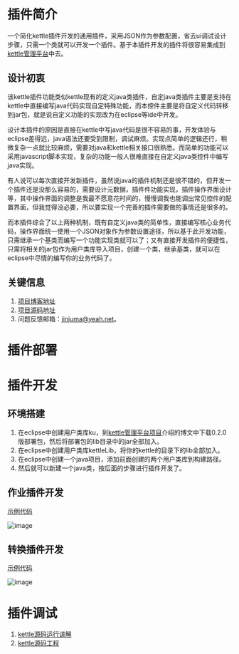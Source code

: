 # 插件简介

一个简化kettle插件开发的通用插件，采用JSON作为参数配置，省去ui调试设计步骤，只需一个类就可以开发一个插件。基于本插件开发的插件将很容易集成到[kettle管理平台](https://github.com/majinju/kettle-manager)中去。

## 设计初衷

 该kettle插件功能类似kettle现有的定义java类插件，自定java类插件主要是支持在kettle中直接编写java代码实现自定特殊功能，而本控件主要是将自定义代码转移到jar包，就是说自定义功能的实现改为在eclipse等ide中开发。

 设计本插件的原因是直接在kettle中写java代码是很不容易的事，开发体验与eclipse差得远，java语法还要受到限制，调试麻烦。实现点简单的逻辑还行，稍微复杂一点就比较麻烦，需要对java和kettle相关接口很熟悉。而简单的功能可以采用javascript脚本实现，复杂的功能一般人很难直接在自定义java类控件中编写java实现。

 有人说可以每次直接开发新插件，虽然说java的插件机制还是很不错的，但开发一个插件还是没那么容易的，需要设计元数据，插件件功能实现，插件操作界面设计等，其中操作界面的调整是我最不愿意花时间的，慢慢调我也能调出常见控件的配置界面，但我觉得没必要，所以要实现一个完善的插件需要做的事情还是很多的。

 而本插件综合了以上两种机制，既有自定义java类的简单性，直接编写核心业务代码，操作界面统一使用一个JSON对象作为参数设置途径，所以基于此开发功能，只需继承一个基类而编写一个功能实现类就可以了；又有直接开发插件的便捷性，只需将相关的jar包作为用户类库导入项目，创建一个类，继承基类，就可以在eclipse中尽情的编写你的业务代码了。

## 关键信息

1.	[项目博客地址](http://blog.benma666.cn/)
2.	[项目源码地址](https://github.com/majinju/KettleEasyExpand)
3.	问题反馈邮箱：jinjuma@yeah.net。

# 插件部署



# 插件开发

## 环境搭建

1. 在eclipse中创建用户类库ku，到[kettle管理平台项目](https://github.com/majinju/kettle-manager)介绍的博文中下载0.2.0版部署包，然后将部署包的lib目录中的jar全部加入。
1. 在eclipse中创建用户类库kettleLib，将你的kettle的目录下的lib全部加入。
1. 在eclipse中创建一个java项目，添加前面创建的两个用户类库到构建路径。
1. 然后就可以新建一个java类，按后面的步骤进行插件开发了。

## 作业插件开发

[示例代码](https://github.com/majinju/KettleUtil/blob/master/src/main/java/cn/benma666/kettleutil/utilrun/JeurDemo.java)

![image](http://blog.benma666.cn/project/KettleUtil/images/v1.0.0/作业插件示例.jpg)

## 转换插件开发

[示例代码](https://github.com/majinju/KettleUtil/blob/master/src/main/java/cn/benma666/kettleutil/utilrun/KurDemo.java)

![image](http://blog.benma666.cn/project/KettleUtil/images/v1.0.0/转换插件示例.jpg)

# 插件调试

1. [kettle源码运行讲解](http://www.cnblogs.com/majinju/p/4455107.html)
1. [kettle源码工程](https://github.com/majinju/pentaho-kettle)